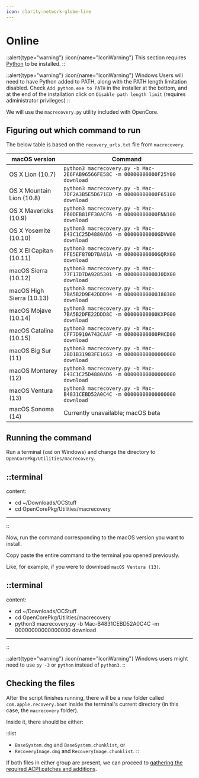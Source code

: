 ```yaml
---
icon: clarity:network-globe-line
---
```


# Online

::alert{type="warning"}
:icon{name="IconWarning"} This section requires [Python](https://www.python.org/downloads/) to be installed.
::

::alert{type="warning"}
:icon{name="IconWarning"} Windows Users will need to have Python added to PATH, along with the PATH length limitation disabled. Check `Add python.exe to PATH` in the installer at the bottom, and at the end of the installation click on `Disable path length limit` (requires administrator privileges)
::

We will use the `macrecovery.py` utility included with OpenCore.

## Figuring out which command to run

The below table is based on the `recovery_urls.txt` file from `macrecovery`.

| macOS version             | Command                                                                        |
| ------------------------- | ------------------------------------------------------------------------------ |
| OS X Lion (10.7)          | `python3 macrecovery.py -b Mac-2E6FAB96566FE58C -m 00000000000F25Y00 download` |
| OS X Mountain Lion (10.8) | `python3 macrecovery.py -b Mac-7DF2A3B5E5D671ED -m 00000000000F65100 download` |
| OS X Mavericks (10.9)     | `python3 macrecovery.py -b Mac-F60DEB81FF30ACF6 -m 00000000000FNN100 download` |
| OS X Yosemite (10.10)     | `python3 macrecovery.py -b Mac-E43C1C25D4880AD6 -m 00000000000GDVW00 download` |
| OS X El Capitan (10.11)   | `python3 macrecovery.py -b Mac-FFE5EF870D7BA81A -m 00000000000GQRX00 download` |
| macOS Sierra (10.12)      | `python3 macrecovery.py -b Mac-77F17D7DA9285301 -m 00000000000J0DX00 download` |
| macOS High Sierra (10.13) | `python3 macrecovery.py -b Mac-7BA5B2D9E42DDD94 -m 00000000000J80300 download` |
| macOS Mojave (10.14)      | `python3 macrecovery.py -b Mac-7BA5B2DFE22DDD8C -m 00000000000KXPG00 download` |
| macOS Catalina (10.15)    | `python3 macrecovery.py -b Mac-CFF7D910A743CAAF -m 00000000000PHCD00 download` |
| macOS Big Sur (11)        | `python3 macrecovery.py -b Mac-2BD1B31983FE1663 -m 00000000000000000 download` |
| macOS Monterey (12)       | `python3 macrecovery.py -b Mac-E43C1C25D4880AD6 -m 00000000000000000 download` |
| macOS Ventura (13)        | `python3 macrecovery.py -b Mac-B4831CEBD52A0C4C -m 00000000000000000 download` |
| macOS Sonoma (14)         | Currently unavailable; macOS beta                                              |

## Running the command

Run a terminal (`cmd` on Windows) and change the directory to `OpenCorePkg/Utilities/macrecovery`.

::terminal
---
content:
- cd ~/Downloads/OCStuff
- cd OpenCorePkg/Utilities/macrecovery
---
::

Now, run the command corresponding to the macOS version you want to install.

Copy paste the entire command to the terminal you opened previously.

Like, for example, if you were to download `macOS Ventura (13)`.

::terminal
---
content:
- cd ~/Downloads/OCStuff
- cd OpenCorePkg/Utilities/macrecovery
- python3 macrecovery.py -b Mac-B4831CEBD52A0C4C -m 00000000000000000 download
---
::

::alert{type="warning"}
:icon{name="IconWarning"} Windows users might need to use `py -3` or `python` instead of `python3`.
::


## Checking the files

After the script finishes running, there will be a new folder called `com.apple.recovery.boot` inside the terminal's current directory (in this case, the `macrecovery` folder).

Inside it, there should be either:

::list
- `BaseSystem.dmg` and `BaseSystem.chunklist`, or
- `RecoveryImage.dmg` and `RecoveryImage.chunklist`.
::

If both files in either group are present, we can proceed to [gathering the required ACPI patches and additions](/guide/gathering-files/acpi).
